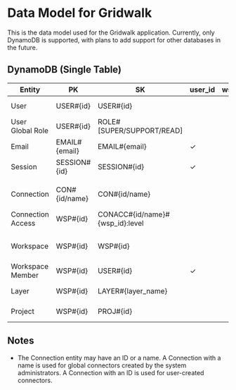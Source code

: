 # Data Model for Gridwalk

This is the data model used for the Gridwalk application. Currently, only DynamoDB is supported, with plans to add support for other databases in the future.

## DynamoDB (Single Table)

| Entity            | PK            | SK                              | user_id | wsp_id | con_id  | Attributes                             |
|-------------------|---------------|---------------------------------|---------|--------|---------|----------------------------------------|
| User              | USER#{id}     | USER#{id}                       |         |        |         | created_at, active                     |
| User Global Role  | USER#{id}     | ROLE#[SUPER/SUPPORT/READ]       |         |        |         |                                        |
| Email             | EMAIL#{email} | EMAIL#{email}                   | &check; |        |         | [primary, secondary]                   |
| Session           | SESSION#{id}  | SESSION#{id}                    | &check; |        |         | created_at, login_ip                   |
|                   |               |                                 |         |        |         |                                        |
| Connection        | CON#{id/name} | CON#{id/name}                   |         |        |         | name, connector_type, connector_config |
| Connection Access | WSP#{id}      | CONACC#{id/name}#{wsp_id}:level |         |        | &check; |                                        |
|                   |               |                                 |         |        |         |                                        |
| Workspace         | WSP#{id}      | WSP#{id}                        |         |        |         | name, owner, created_at, active        |
| Workspace Member  | WSP#{id}      | USER#{id}                       | &check; |        |         | role, joined_at                        |
| Layer             | WSP#{id}      | LAYER#{layer_name}              |         |        | &check; | created_by, created_at                 |
| Project           | WSP#{id}      | PROJ#{id}                       |         |        |         | name, owner, created_at                |

## Notes
 - The Connection entity may have an ID or a name. A Connection with a name is used for global connectors created by the system administrators. A Connection with an ID is used for user-created connectors.
